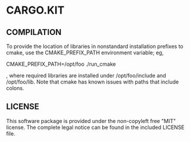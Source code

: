 CARGO.KIT
=========

COMPILATION
-----------

To provide the location of libraries in nonstandard installation prefixes to
cmake, use the CMAKE_PREFIX_PATH environment variable; eg,

CMAKE_PREFIX_PATH=/opt/foo ./run_cmake

, where required libraries are installed under /opt/foo/include and
/opt/foo/lib. Note that cmake has known issues with paths that include colons.

LICENSE
-------

This software package is provided under the non-copyleft free "MIT" license.
The complete legal notice can be found in the included LICENSE file.

